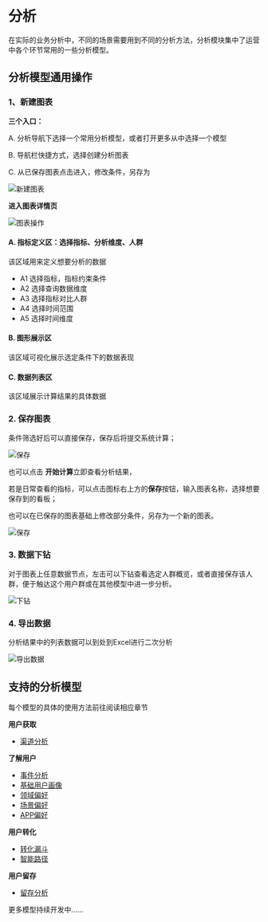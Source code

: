 # 分析

在实际的业务分析中，不同的场景需要用到不同的分析方法，分析模块集中了运营中各个环节常用的一些分析模型。

## 分析模型通用操作

### 1、新建图表

**三个入口：**

A.  分析导航下选择一个常用分析模型，或者打开更多从中选择一个模型

B.  导航栏快捷方式，选择创建分析图表

C.  从已保存图表点击进入，修改条件，另存为

![新建图表](https://imguserradar.analysys.cn/files/ark/doc/24.gif)

**进入图表详情页**

![图表操作](https://imguserradar.analysys.cn/files/ark/doc/25.png)

#### A. 指标定义区：选择指标、分析维度、人群
该区域用来定义想要分析的数据
- A1 选择指标，指标约束条件
- A2 选择查询数据维度
- A3 选择指标对比人群
- A4 选择时间范围
- A5 选择时间维度

#### B. 图形展示区
该区域可视化展示选定条件下的数据表现

#### C. 数据列表区
该区域展示计算结果的具体数据

### 2. 保存图表
条件筛选好后可以直接保存，保存后将提交系统计算；

![保存](https://imguserradar.analysys.cn/files/ark/doc/26.png)

也可以点击 **开始计算**立即查看分析结果，

若是日常查看的指标，可以点击图标右上方的**保存**按钮，输入图表名称，选择想要保存到的看板；

也可以在已保存的图表基础上修改部分条件，另存为一个新的图表。

![保存](https://imguserradar.analysys.cn/files/ark/doc/27.gif)

### 3. 数据下钻
对于图表上任意数据节点，左击可以下钻查看选定人群概览，或者直接保存该人群，便于触达这个用户群或在其他模型中进一步分析。

![下钻](https://imguserradar.analysys.cn/files/ark/doc/28.gif)

### 4. 导出数据
分析结果中的列表数据可以到处到Excel进行二次分析

![导出数据](https://imguserradar.analysys.cn/files/ark/doc/29.png)


## 支持的分析模型
每个模型的具体的使用方法前往阅读相应章节

**用户获取**
  - [渠道分析](./analystics_chart_channel.md)

**了解用户**
  - [事件分析](./analystics_chart_event.md)
  - [基础用户画像](./analystics_chart_composition.md)
  - [领域偏好](./analystics_chart_categorypreference.md)
  - [场景偏好](./analystics_chart_usagepreference.md)
  - [APP偏好](.//analystics_chart_apppreference.md)
  
**用户转化**
  - [转化漏斗](./analystics_chart_funnel.md)
  - [智能路径](./analystics_chart_pathfinder.md)
  
**用户留存**
  - [留存分析](./analystics_chart_retention.md)
  
更多模型持续开发中……